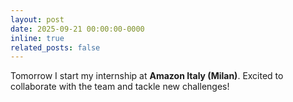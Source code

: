 ```yaml
---
layout: post
date: 2025-09-21 00:00:00-0000
inline: true
related_posts: false
---
```


Tomorrow I start my internship at <strong>Amazon Italy (Milan)</strong>. Excited to collaborate with the team and tackle new challenges!
